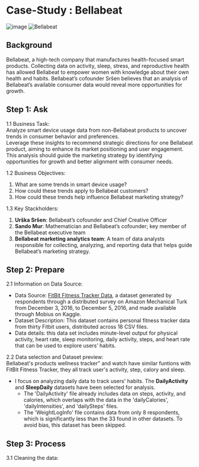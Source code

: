 # Case-Study : Bellabeat
![image](https://github.com/lovemusicman/Google-Data-Analytics-Case-Study-Bellabeat/assets/39491191/991746c8-e80d-4c6f-b136-94fa9ca671a4)
![Bellabeat](https://bellabeat.com/)  

## Background
Bellabeat, a high-tech company that manufactures health-focused smart products. 
Collecting data on activity, sleep, stress, and reproductive health has allowed Bellabeat to empower women with knowledge about their own health and habits.
Bellabeat’s cofounder Sršen believes that an analysis of Bellabeat’s available consumer data would reveal more opportunities for growth.

## Step 1: Ask
1.1 Business Task:  
  Analyze smart device usage data from non-Bellabeat products to uncover trends in consumer behavior and preferences.  
  Leverage these insights to recommend strategic directions for one Bellabeat product, aiming to enhance its market positioning and user engagement.  
  This analysis should guide the marketing strategy by identifying opportunities for growth and better alignment with consumer needs. 

1.2 Business Objectives:  
  1. What are some trends in smart device usage?
  2. How could these trends apply to Bellabeat customers?
  3. How could these trends help influence Bellabeat marketing strategy?

1.3 Key Stackholders:
  1. **Urška Sršen**: Bellabeat’s cofounder and Chief Creative Officer
  2. **Sando Mur**: Mathematician and Bellabeat’s cofounder; key member of the Bellabeat executive team
  3. **Bellabeat marketing analytics team**: A team of data analysts responsible for collecting, analyzing, and reporting data that helps guide Bellabeat’s marketing strategy.

## Step 2: Prepare
2.1 Information on Data Source:  
* Data Source: [FitBit Fitness Tracker Data](https://www.kaggle.com/datasets/arashnic/fitbit), a dataset generated by respondents through a distributed survey on Amazon Mechanical Turk from December 3, 2016, to December 5, 2016, and made available through Mobius on Kaggle.
* Dataset Description: This dataset contains personal fitness tracker data from thirty Fitbit users, distributed across 18 CSV files.
* Data details: this data set includes minute-level output for physical activity, heart rate, sleep monitoring, daily activity, steps, and heart rate that can be used to explore users’ habits.  
  
2.2 Data selection and Dataset preview:  
  Bellabeat's products wellness tracker" and watch have similar funtions with FitBit Fitness Tracker, they all track user's activity, step, calory and sleep.
* I focus on analyzing daily data to track users' habits. The **DailyActivity** and **SleepDaily** datasets have been selected for analysis.  
   * The 'DailyActivity' file already includes data on steps, activity, and calories, which overlaps with the data in the 'dailyCalories', 'dailyIntensities', and 'dailySteps' files.
   * The 'WeightLogInfo' file contains data from only 8 respondents, which is significantly less than the 33 found in other datasets. To avoid bias, this dataset has been skipped.

## Step 3: Process
3.1 Cleaning the data:
